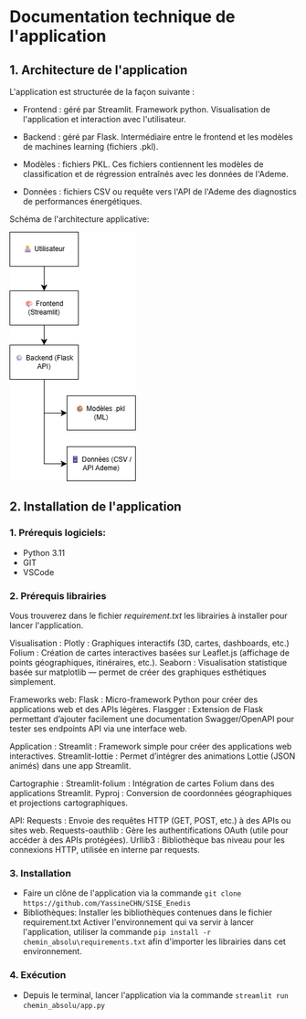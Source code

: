 # Documentation technique de l'application

## 1. Architecture de l'application 

L'application est structurée de la façon suivante : 

- Frontend : géré par Streamlit. Framework python. Visualisation de l'application et interaction avec l'utilisateur.

- Backend : géré par Flask. Intermédiaire entre le frontend et les modèles de machines learning (fichiers .pkl).
  
- Modèles : fichiers PKL. Ces fichiers contiennent les modèles de classification et de régression entraînés avec les données de l'Ademe. 

- Données : fichiers CSV ou requête vers l'API de l'Ademe des diagnostics de performances énergétiques.

  

Schéma de l'architecture applicative:



![Architecture applicative](assets/Architecture_app.drawio.png)

## 2.  Installation de l'application 

### 1. Prérequis logiciels:
- Python 3.11
- GIT 
- VSCode

### 2. Prérequis librairies
Vous trouverez dans le fichier *requirement.txt* les librairies à installer pour lancer l'application. 

Visualisation : 
Plotly : Graphiques interactifs (3D, cartes, dashboards, etc.)
Folium : Création de cartes interactives basées sur Leaflet.js (affichage de points géographiques, itinéraires, etc.).
Seaborn : Visualisation statistique basée sur matplotlib — permet de créer des graphiques esthétiques simplement.


Frameworks web:
Flask : Micro-framework Python pour créer des applications web et des APIs légères.
Flasgger : Extension de Flask permettant d’ajouter facilement une documentation Swagger/OpenAPI pour tester ses endpoints API via une interface web.

Application : 
Streamlit : Framework simple pour créer des applications web interactives.
Streamlit-lottie : Permet d’intégrer des animations Lottie (JSON animés) dans une app Streamlit.

Cartographie :
Streamlit-folium : Intégration de cartes Folium dans des applications Streamlit.
Pyproj : Conversion de coordonnées géographiques et projections cartographiques.

API: 
Requests : Envoie des requêtes HTTP (GET, POST, etc.) à des APIs ou sites web.
Requests-oauthlib :	Gère les authentifications OAuth (utile pour accéder à des APIs protégées).
Urllib3 : Bibliothèque bas niveau pour les connexions HTTP, utilisée en interne par requests.



### 3. Installation
- Faire un clône de l'application via la commande `git clone https://github.com/YassineCHN/SISE_Enedis`
- Bibliothèques: Installer les bibliothèques contenues dans le fichier requirement.txt
  Activer l'environnement qui va servir à lancer l'application, utiliser la commande `pip install -r chemin_absolu\requirements.txt` afin d'importer les librairies dans cet environnement.
    

### 4. Exécution
- Depuis le terminal, lancer l'application via la commande `streamlit run chemin_absolu/app.py`

     

